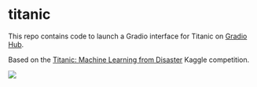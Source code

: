 # titanic

This repo contains code to launch a Gradio interface for Titanic on [Gradio Hub](https://gradio.app/hub).

Based on the [Titanic: Machine Learning from Disaster](https://www.kaggle.com/c/titanic) Kaggle competition.


![](https://raw.githubusercontent.com/gradio-app/hub-titanic/master/thumbnail.png)

